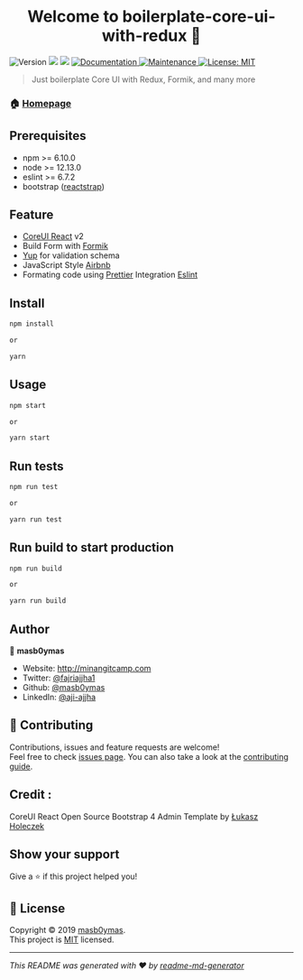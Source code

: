 <h1 align="center">Welcome to boilerplate-core-ui-with-redux 👋</h1>
<p>
  <img alt="Version" src="https://img.shields.io/badge/version-2.6.0-blue.svg?cacheSeconds=2592000" />
  <img src="https://img.shields.io/badge/npm-%3E%3D6.10.0-blue.svg" />
  <img src="https://img.shields.io/badge/node-%3E%3D12.13.0-blue.svg" />
  <a href="https://github.com/masb0ymas/boilerplate-core-ui-with-redux#readme" target="_blank">
    <img alt="Documentation" src="https://img.shields.io/badge/documentation-yes-brightgreen.svg" />
  </a>
  <a href="https://github.com/masb0ymas/boilerplate-core-ui-with-redux/graphs/commit-activity" target="_blank">
    <img alt="Maintenance" src="https://img.shields.io/badge/Maintained%3F-yes-green.svg" />
  </a>
  <a href="https://github.com/masb0ymas/boilerplate-core-ui-with-redux/blob/master/LICENSE.md" target="_blank">
    <img alt="License: MIT" src="https://img.shields.io/github/license/masb0ymas/boilerplate-core-ui-with-redux" />
  </a>
</p>

> Just boilerplate Core UI with Redux, Formik, and many more 

### 🏠 [Homepage](https://github.com/masb0ymas/boilerplate-core-ui-with-redux)

## Prerequisites

- npm >= 6.10.0
- node >= 12.13.0
- eslint >= 6.7.2
- bootstrap ([reactstrap](https://github.com/reactstrap/reactstrap))

## Feature

- [CoreUI React](https://github.com/coreui/coreui-free-react-admin-template) v2
- Build Form with [Formik](https://github.com/jaredpalmer/formik)
- [Yup](https://github.com/jquense/yup) for validation schema
- JavaScript Style [Airbnb](https://github.com/airbnb/javascript/tree/master/packages/eslint-config-airbnb)
- Formating code using [Prettier](https://github.com/prettier/prettier) Integration [Eslint](https://github.com/prettier/eslint-config-prettier)

## Install

```sh
npm install

or

yarn
```

## Usage

```sh
npm start

or

yarn start
```

## Run tests

```sh
npm run test

or

yarn run test
```

## Run build to start production

```sh
npm run build

or

yarn run build
```

## Author

👤 **masb0ymas**

- Website: http://minangitcamp.com
- Twitter: [@fajriajjha1](https://twitter.com/fajriajjha1)
- Github: [@masb0ymas](https://github.com/masb0ymas)
- LinkedIn: [@aji-ajjha](https://www.linkedin.com/in/aji-ajjha-58a248b7/)

## 🤝 Contributing

Contributions, issues and feature requests are welcome!<br />Feel free to check [issues page](https://github.com/masb0ymas/boilerplate-core-ui-with-redux/issues). You can also take a look at the [contributing guide](https://github.com/masb0ymas/boilerplate-core-ui-with-redux/blob/master/CONTRIBUTING.md).

## Credit :

CoreUI React Open Source Bootstrap 4 Admin Template by [Łukasz Holeczek](https://github.com/coreui/coreui-free-react-admin-template)

## Show your support

Give a ⭐️ if this project helped you!

## 📝 License

Copyright © 2019 [masb0ymas](https://github.com/masb0ymas).<br />
This project is [MIT](https://github.com/masb0ymas/boilerplate-core-ui-with-redux/blob/master/LICENSE.md) licensed.

---

_This README was generated with ❤️ by [readme-md-generator](https://github.com/kefranabg/readme-md-generator)_
